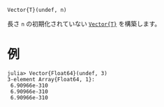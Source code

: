 ```
Vector{T}(undef, n)
```

長さ `n` の初期化されていない [`Vector{T}`](@ref) を構築します。

# 例

```julia-repl
julia> Vector{Float64}(undef, 3)
3-element Array{Float64, 1}:
 6.90966e-310
 6.90966e-310
 6.90966e-310
```
